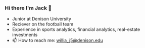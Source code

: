 ### Hi there I'm Jack 👋
- Junior at Denison University
- Reciever on the football team
- Experience in sports analytics, financial analytics, real-estate investments
- 📫 How to reach me: willia_j5@denison.edu

